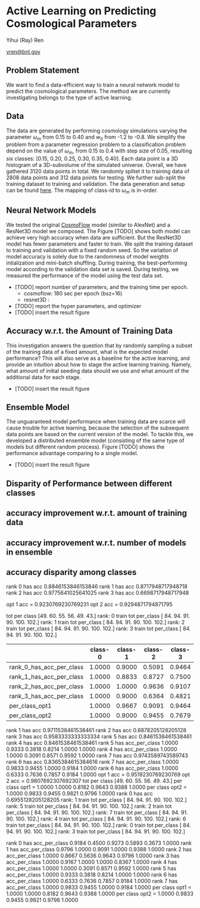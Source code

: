 # Active Learning on Predicting Cosmological Parameters

Yihui (Ray) Ren

yren@bnl.gov

## Problem Statement
We want to find a data-efficient way to train a neural network model to predict
the cosmological parameters. The method we are currently investigating belongs
to the type of active learning.

## Data 
The data are generated by performing cosmology
simulations varying the parameter $\omega_m$ from 0.15 to 0.40 and $w_0$ from
-1.2 to -0.8.  We simplify the problem from a parameter regression problem to a
classification problem depend on the value of $\omega_m$, from 0.15 to 0.4 with
step size of 0.05, resulting six classes: [0.15, 0.20, 0.25, 0.30, 0.35, 0.40].
Each data point is a 3D histogram of a 3D-subvolume of the simulated universe.
Overall, we have gathered 3120 data points in total. We randomly splitet it to
training data of 2808 data points and 312 data points for testing.  We further
sub-split the training dataset to training and validation.  The data generation
and setup can be found [here](https://github.com/BNL-C3D/ExaLearn/tree/master/cosmo).
The mapping of class-id to $\omega_m$ is in-order.

## Neural Network Models
We tested the original [CosmoFlow](https://arxiv.org/abs/1808.04728) model
(similar to AlexNet) and a ResNet3D model we composed. The Figure [TODO] shows
both model can achieve very high accuracy when data are sufficient.  But the
ResNet3D model has fewer parameters and faster to train.  We split the training
dataset to training and validation with a fixed random seed.  So the variation
of model accuracy is solely due to the randomness of model weights
intialization and mini-batch shuffling. During training, the best-performing
model according to the validation data set is saved.  During testing, we
measured the performance of the model using the test data set.

* [TODO] report number of parameters, and the training time per epoch. 
    - cosmoflow: 180 sec per epoch (bsz=16)
    - resnet3D : 
* [TODO] report the hyper parameters, and optimizer
* [TODO] insert the result figure

## Accuracy w.r.t. the Amount of Training Data
This investigation answers the question that by randomly sampling a subset of
the training data of a fixed amount, what is the expected model performance?
This will also serve as a baseline for the active learning, and provide an
intuition about how to stage the active learning training. Namely, what amount
of initial seeding data should we use and what amount of the additional data
for each stage.

* [TODO] insert the result figure

## Ensemble Model
The unguaranteed model performance when training data are scarce will cause trouble 
for active learning, because the selection of the subsequent data points are based 
on the current version of the model. To tackle this, we developed a distributed ensemble 
model (consisting of the same type of models but different random process).
Figure [TODO] shows the performance advantage comparing to a single model.

* [TODO] insert the result figure

## Disparity of Performance between different classes




## accuracy improvement w.r.t. amount of training data

## accuracy improvement w.r.t. number of models in ensemble

## accuracy disparity among classes
rank 0 has acc 0.8846153846153846
rank 1 has acc 0.8717948717948718
rank 2 has acc 0.9775641025641025
rank 3 has acc 0.6698717948717948

opt 1 acc =  0.9230769230769231
opt 2 acc =  0.9294871794871795

tot per class [49. 60. 55. 56. 49. 43.]
rank: 0 train tot per_class [ 84.  94.  91.  90. 100. 102.]
rank: 1 train tot per_class [ 84.  94.  91.  90. 100. 102.]
rank: 2 train tot per_class [ 84.  94.  91.  90. 100. 102.]
rank: 3 train tot per_class [ 84.  94.  91.  90. 100. 102.]

|                         | class-0   |    class-1  |    class-2   |     class-3  |    class-4   |    class-5  |
|-------------------------|-----------|-------------|--------------|--------------|--------------|-------------|
|rank_0_has_acc_per_class | 1.0000    |    0.9000   |     0.5091   |     0.9464   |     1.0000   |     1.0000  |
|rank_1_has_acc_per_class | 1.0000    |    0.8833   |     0.8727   |     0.7500   |     0.7551   |     1.0000  |
|rank_2_has_acc_per_class | 1.0000    |    1.0000   |     0.9636   |     0.9107   |     1.0000   |     1.0000  |
|rank_3_has_acc_per_class | 1.0000    |    0.9000   |     0.6364   |     0.4821   |     0.0204   |     1.0000  |
|per_class_opt1           | 1.0000    |    0.9667   |     0.9091   |     0.9464   |     0.7143   |     1.0000  |
|per_class_opt2           | 1.0000    |    0.9000   |     0.9455   |     0.7679   |     1.0000   |     1.0000  |




rank 1 has acc 0.9711538461538461
rank 2 has acc 0.8878205128205128
rank 3 has acc 0.9583333333333334
rank 5 has acc 0.8461538461538461
rank 4 has acc 0.8461538461538461
rank 5 has acc_per_class 1.0000 0.9333 0.3818 0.8214 1.0000 1.0000
rank 4 has acc_per_class 1.0000 1.0000 0.3091 0.8571 0.9592 1.0000
rank 7 has acc 0.9743589743589743
rank 6 has acc 0.8365384615384616
rank 7 has acc_per_class 1.0000 0.9833 0.9455 1.0000 0.9184 1.0000
rank 6 has acc_per_class 1.0000 0.6333 0.7636 0.7857 0.9184 1.0000
opt 1 acc =  0.9519230769230769
opt 2 acc =  0.9807692307692307
tot per class [49. 60. 55. 56. 49. 43.]
per class opt1 =  1.0000 1.0000 0.8182 0.9643 0.9388 1.0000
per class opt2 =  1.0000 0.9833 0.9455 0.9821 0.9796 1.0000
rank 0 has acc 0.6955128205128205
rank: 1 train tot per_class [ 84.  94.  91.  90. 100. 102.]
rank: 5 train tot per_class [ 84.  94.  91.  90. 100. 102.]
rank: 2 train tot per_class [ 84.  94.  91.  90. 100. 102.]
rank: 7 train tot per_class [ 84.  94.  91.  90. 100. 102.]
rank: 4 train tot per_class [ 84.  94.  91.  90. 100. 102.]
rank: 6 train tot per_class [ 84.  94.  91.  90. 100. 102.]
rank: 0 train tot per_class [ 84.  94.  91.  90. 100. 102.]
rank: 3 train tot per_class [ 84.  94.  91.  90. 100. 102.]

rank 0 has acc_per_class 0.9184 0.4500 0.9273 0.5893 0.3673 1.0000
rank 1 has acc_per_class 0.9796 1.0000 0.9091 1.0000 0.9388 1.0000
rank 2 has acc_per_class 1.0000 0.8667 0.5636 0.9643 0.9796 1.0000
rank 3 has acc_per_class 1.0000 0.9167 1.0000 1.0000 0.8367 1.0000
rank 4 has acc_per_class 1.0000 1.0000 0.3091 0.8571 0.9592 1.0000
rank 5 has acc_per_class 1.0000 0.9333 0.3818 0.8214 1.0000 1.0000
rank 6 has acc_per_class 1.0000 0.6333 0.7636 0.7857 0.9184 1.0000
rank 7 has acc_per_class 1.0000 0.9833 0.9455 1.0000 0.9184 1.0000
per class opt1        =  1.0000 1.0000 0.8182 0.9643 0.9388 1.0000
per class opt2        =  1.0000 0.9833 0.9455 0.9821 0.9796 1.0000
